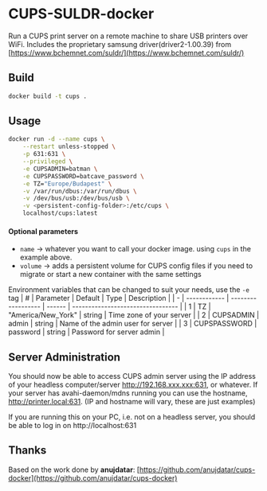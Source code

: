 # CUPS-SULDR-docker

Run a CUPS print server on a remote machine to share USB printers over WiFi. 
Includes the proprietary samsung driver(driver2-1.00.39) from [https://www.bchemnet.com/suldr/](https://www.bchemnet.com/suldr/)

## Build
```sh
docker build -t cups .
```
## Usage
```sh
docker run -d --name cups \
    --restart unless-stopped \
    -p 631:631 \
    --privileged \
    -e CUPSADMIN=batman \
    -e CUPSPASSWORD=batcave_password \
    -e TZ="Europe/Budapest" \
    -v /var/run/dbus:/var/run/dbus \
    -v /dev/bus/usb:/dev/bus/usb \
    -v <persistent-config-folder>:/etc/cups \
    localhost/cups:latest
```

#### Optional parameters
- `name` -> whatever you want to call your docker image. using `cups` in the example above.
- `volume` -> adds a persistent volume for CUPS config files if you need to migrate or start a new container with the same settings

Environment variables that can be changed to suit your needs, use the `-e` tag
| # | Parameter    | Default            | Type   | Description                       |
| - | ------------ | ------------------ | ------ | --------------------------------- |
| 1 | TZ           | "America/New_York" | string | Time zone of your server          |
| 2 | CUPSADMIN    | admin              | string | Name of the admin user for server |
| 3 | CUPSPASSWORD | password           | string | Password for server admin         |

## Server Administration
You should now be able to access CUPS admin server using the IP address of your headless computer/server http://192.168.xxx.xxx:631, or whatever. If your server has avahi-daemon/mdns running you can use the hostname, http://printer.local:631. (IP and hostname will vary, these are just examples)

If you are running this on your PC, i.e. not on a headless server, you should be able to log in on http://localhost:631

## Thanks
Based on the work done by **anujdatar**: [https://github.com/anujdatar/cups-docker](https://github.com/anujdatar/cups-docker)
